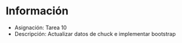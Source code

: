 # Información
- Asignación: Tarea 10
- Descripción: Actualizar datos de chuck e implementar bootstrap